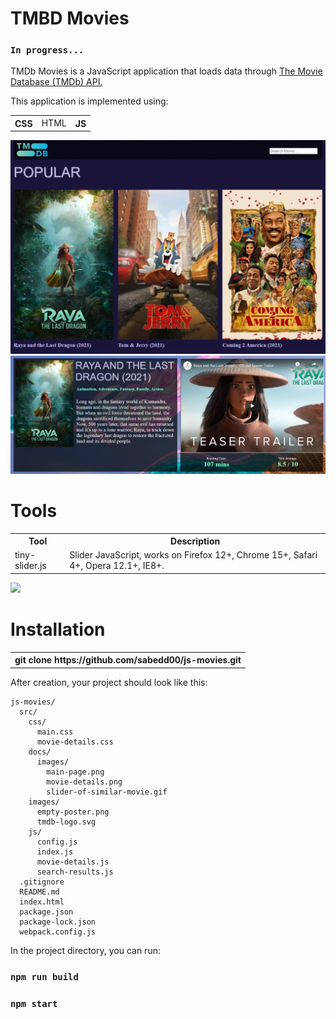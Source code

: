 # TMBD Movies

### `In progress...`

<p>
  TMDb Movies is a JavaScript application that loads data through <a href="https://www.themoviedb.org/documentation/api">The Movie Database (TMDb) API.</a>
</p>
<p>
This application is implemented using:
</p>
<table>
  <tr>
    <th>CSS</th>
    <td>HTML</td>
    <th>JS</th>
  </tr>
</table>

<img src="src/docs/images/main-page.png">

<img src="src/docs/images/movie-details.png">

# Tools
<table>
  <tr>
    <th>Tool</th>
    <th>Description</th>
  </tr>
  <tr>
    <td>tiny-slider.js</td>
    <td>Slider JavaScript, works on Firefox 12+, Chrome 15+, Safari 4+, Opera 12.1+, IE8+. </td>
  </tr>
</table>
<img src="src/docs/images/slider-of-similar-movie.gif">

# Installation

<table>
 <th> <b>git clone</b> https://github.com/sabedd00/js-movies.git</th>
</table>

After creation, your project should look like this:

```
js-movies/
  src/
    css/
      main.css
      movie-details.css
    docs/
      images/
        main-page.png
        movie-details.png
        slider-of-similar-movie.gif
    images/
      empty-poster.png
      tmdb-logo.svg
    js/
      config.js
      index.js
      movie-details.js
      search-results.js
  .gitignore    
  README.md
  index.html    
  package.json
  package-lock.json
  webpack.config.js
```

In the project directory, you can run:

### `npm run build`
### `npm start`
